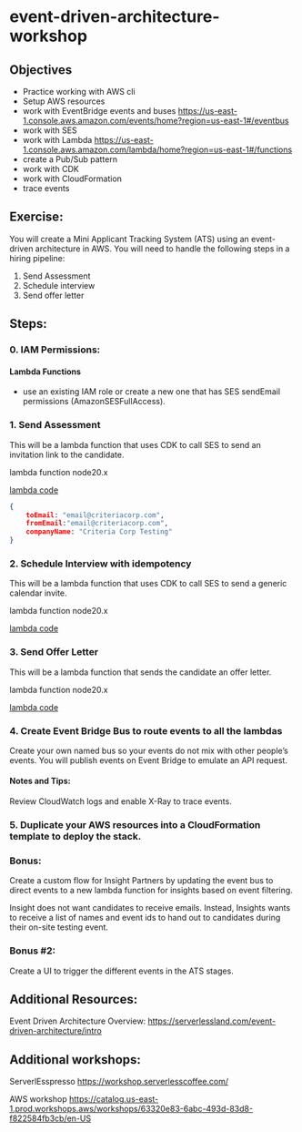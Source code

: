 # event-driven-architecture-workshop

## Objectives
- Practice working with AWS cli
- Setup AWS resources
- work with EventBridge events and buses https://us-east-1.console.aws.amazon.com/events/home?region=us-east-1#/eventbus
- work with SES 
- work with Lambda https://us-east-1.console.aws.amazon.com/lambda/home?region=us-east-1#/functions
- create a Pub/Sub pattern
- work with CDK
- work with CloudFormation
- trace events

## Exercise: 

You will create a Mini Applicant Tracking System (ATS) using an event-driven architecture in AWS. You will need to handle the following steps in a hiring pipeline: 

1. Send Assessment 
2. Schedule interview 
3. Send offer letter 

## Steps:

### 0. IAM Permissions:
#### Lambda Functions
- use an existing IAM role or create a new one that has SES sendEmail permissions (AmazonSESFullAccess).


### 1. Send Assessment 
This will be a lambda function that uses CDK to call SES to send an invitation link to the candidate. 

lambda function node20.x

[lambda code](/src/lambda/send-assessment.mjs)
``` json test payload
{
    toEmail: "email@criteriacorp.com",
    fromEmail:"email@criteriacorp.com",
    companyName: "Criteria Corp Testing"
}
```

### 2. Schedule Interview with idempotency 
This will be a lambda function that uses CDK to call SES to send a generic calendar invite. 

lambda function node20.x

[lambda code](/src/lambda/schedule-interview.mjs)


### 3. Send Offer Letter 
This will be a lambda function that sends the candidate an offer letter.


lambda function node20.x

[lambda code](/src/lambda/send-offer-letter.mjs)

### 4. Create Event Bridge Bus to route events to all the lambdas 
Create your own named bus so your events do not mix with other people’s events. 
You will publish events on Event Bridge to emulate an API request. 



#### Notes and Tips: 
Review CloudWatch logs and enable X-Ray to trace events. 

### 5. Duplicate your AWS resources into a CloudFormation template to deploy the stack. 

 

### Bonus:  
Create a custom flow for Insight Partners by updating the event bus to direct events to a new lambda function for insights based on event filtering. 

Insight does not want candidates to receive emails. Instead, Insights wants to receive a list of names and event ids to hand out to candidates during their on-site testing event. 

### Bonus #2: 
Create a UI to trigger the different events in the ATS stages. 

## Additional Resources: 

Event Driven Architecture Overview: https://serverlessland.com/event-driven-architecture/intro 

 
## Additional workshops: 

ServerlEsspresso https://workshop.serverlesscoffee.com/ 

AWS workshop https://catalog.us-east-1.prod.workshops.aws/workshops/63320e83-6abc-493d-83d8-f822584fb3cb/en-US  